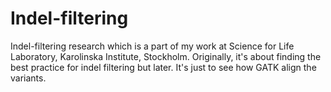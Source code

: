 Indel-filtering
===============

Indel-filtering research which is a part of my work at Science for Life Laboratory, Karolinska Institute, Stockholm.
Originally, it's about finding the best practice for indel filtering but later. It's just to see how GATK align the variants.

